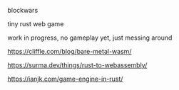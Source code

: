 blockwars

tiny rust web game 


work in progress, no gameplay yet, just messing around


https://cliffle.com/blog/bare-metal-wasm/

https://surma.dev/things/rust-to-webassembly/

https://ianjk.com/game-engine-in-rust/
